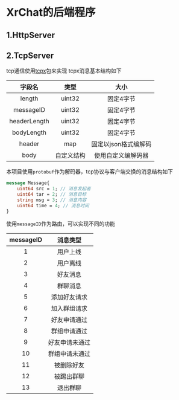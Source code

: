 # XrChat的后端程序

## 1.HttpServer

## 2.TcpServer

tcp通信使用[tcpx](https://github.com/fwhezfwhez/tcpx)包来实现
tcpx消息基本结构如下

|     字段名      |   类型   |      大小      |
|:------------:|:------:|:------------:|
|    length    | uint32 |    固定4字节     |
|  messageID   | uint32 |    固定4字节     |
| headerLength | uint32 |    固定4字节     |
|  bodyLength  | uint32 |    固定4字节     |
|    header    |  map   | 固定以json格式编解码 |
|     body     | 自定义结构  |  使用自定义编解码器   |

本项目使用`protobuf`作为解码器，tcp协议与客户端交换的消息结构如下

```protobuf
message Message{
    uint64 src = 1; // 消息发起者
    uint64 tar = 2; // 消息目标
    string msg = 3; // 消息内容
    uint64 time = 4; // 消息时间
}
```

使用`messageID`作为路由，可以实现不同的功能

| messageID |  消息类型   |
|:---------:|:-------:|
|     1     |  用户上线   |
|     2     |  用户离线   |
|     3     |  好友消息   |
|     4     |  群聊消息   |
|     5     | 添加好友请求  |
|     6     | 加入群组请求  |
|     7     | 好友申请通过  |
|     8     | 群组申请通过  |
|     9     | 好友申请未通过 |
|    10     | 群组申请未通过 |
|    11     |  被删除好友  |
|    12     |  被踢出群聊  |
|    13     |  退出群聊   |

